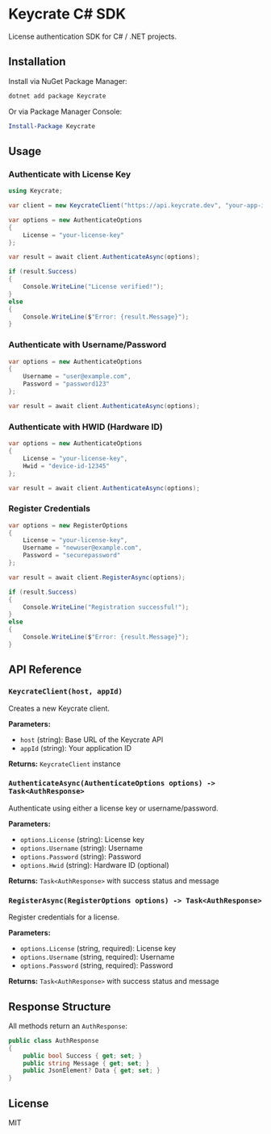# Keycrate C# SDK

License authentication SDK for C# / .NET projects.

## Installation

Install via NuGet Package Manager:

```bash
dotnet add package Keycrate
```

Or via Package Manager Console:

```powershell
Install-Package Keycrate
```

## Usage

### Authenticate with License Key

```csharp
using Keycrate;

var client = new KeycrateClient("https://api.keycrate.dev", "your-app-id");

var options = new AuthenticateOptions
{
    License = "your-license-key"
};

var result = await client.AuthenticateAsync(options);

if (result.Success)
{
    Console.WriteLine("License verified!");
}
else
{
    Console.WriteLine($"Error: {result.Message}");
}
```

### Authenticate with Username/Password

```csharp
var options = new AuthenticateOptions
{
    Username = "user@example.com",
    Password = "password123"
};

var result = await client.AuthenticateAsync(options);
```

### Authenticate with HWID (Hardware ID)

```csharp
var options = new AuthenticateOptions
{
    License = "your-license-key",
    Hwid = "device-id-12345"
};

var result = await client.AuthenticateAsync(options);
```

### Register Credentials

```csharp
var options = new RegisterOptions
{
    License = "your-license-key",
    Username = "newuser@example.com",
    Password = "securepassword"
};

var result = await client.RegisterAsync(options);

if (result.Success)
{
    Console.WriteLine("Registration successful!");
}
else
{
    Console.WriteLine($"Error: {result.Message}");
}
```

## API Reference

### `KeycrateClient(host, appId)`

Creates a new Keycrate client.

**Parameters:**

-   `host` (string): Base URL of the Keycrate API
-   `appId` (string): Your application ID

**Returns:** `KeycrateClient` instance

### `AuthenticateAsync(AuthenticateOptions options) -> Task<AuthResponse>`

Authenticate using either a license key or username/password.

**Parameters:**

-   `options.License` (string): License key
-   `options.Username` (string): Username
-   `options.Password` (string): Password
-   `options.Hwid` (string): Hardware ID (optional)

**Returns:** `Task<AuthResponse>` with success status and message

### `RegisterAsync(RegisterOptions options) -> Task<AuthResponse>`

Register credentials for a license.

**Parameters:**

-   `options.License` (string, required): License key
-   `options.Username` (string, required): Username
-   `options.Password` (string, required): Password

**Returns:** `Task<AuthResponse>` with success status and message

## Response Structure

All methods return an `AuthResponse`:

```csharp
public class AuthResponse
{
    public bool Success { get; set; }
    public string Message { get; set; }
    public JsonElement? Data { get; set; }
}
```

## License

MIT
